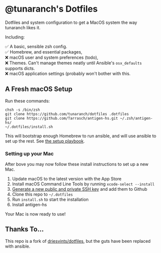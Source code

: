 # @tunaranch's Dotfiles

Dotfiles and system configuration to get a MacOS system the way tunaranch likes it.

Including:

  ✅ A basic, sensible zsh config.  
  ✅ Homebrew, and essential packages,  
  ❌ macOS user and system preferences (todo),  
  ❌ Themes. Can't manage themes neatly until Ansible's
       `osx_defaults` supports dicts.  
  ❌ macOS application settings (probably won't bother with this.

## A Fresh macOS Setup

Run these commands:

```shell script
chsh -s /bin/zsh
git clone https://github.com/tunaranch/dotfiles .dotfiles
git clone https://github.com/Tarrasch/antigen-hs.git ~/.zsh/antigen-hs/
~/.dotfiles/install.sh
```

This will bootstrap enough Homebrew to run ansible, and will use ansible
to set up the rest. See [the setup playbook](./ansible/setup.playbook.yml).  

### Setting up your Mac

After bove you may now follow these install instructions to set up a new Mac.

1. Update macOS to the latest version with the App Store
2. Install macOS Command Line Tools by running `xcode-select --install`
3. [Generate a new public and private SSH key](https://help.github.com/en/github/authenticating-to-github/generating-a-new-ssh-key-and-adding-it-to-the-ssh-agent) and add them to Github
4. Clone this repo to `~/.dotfiles`
5. Run `install.sh` to start the installation
6. Install antigen-hs


Your Mac is now ready to use!

## Thanks To...

This repo is a fork of [driesvints/dotfiles](https://github.com/driesvints/dotfiles), but
the guts have been replaced with ansible.
